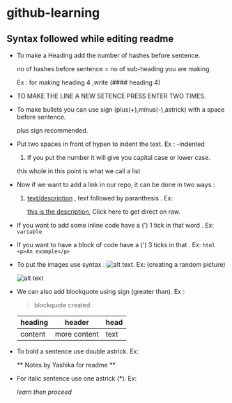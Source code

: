 # github-learning
## Syntax followed while editing readme

  + To make a Heading add the number of hashes before sentence.
  
    no of hashes before sentence = no of sub-heading you are making.

    Ex : for making heading 4 ,write (#### heading 4)
  
  + TO MAKE THE LINE A NEW SETENCE PRESS ENTER TWO TIMES.
  + To make bullets you can use sign (plus(+),minus(-),astrick) with a space before sentence.
  
    plus sign recommended.
    
  + Put two spaces in front of hypen to indent the text. Ex :
    -indented
     1. If you put the number it will give you capital case or lower case.
     
     this whole in this point is what we call a list
  + Now if we want to add a link in our repo, it can be done in two ways :
    1. [text/description](0)  , text followed by paranthesis . Ex:
    
       [this is the description](https://github.com/yashika0998/git-learning/edit/master/README.md), Click here to get direct on raw.
       
  + If you want to add some inline code have a (') 1 tick in that word . Ex: `variable`
  + If you want to have a block of code have a (') 3 ticks in that . Ex: ```html
        <p>An example</p>
        ```
        
  + To put the images use syntax : ![alt text](URL). Ex: (creating a random picture)
    
    ![alt text](http://picsum.photos/200/200)
    
  + We can also add blockquote using sign (greater than). Ex :
    > blockquote created.
    
    | heading | header | head|
    | --- | --- | --- |
    | content | more content | text |
    
  + To bold a sentence use double astrick. Ex:
   
    ** Notes by Yashika for readme **
    
  + For italic sentence use one astrick (*). Ex:
   
    *learn then proceed*
    
  
 
